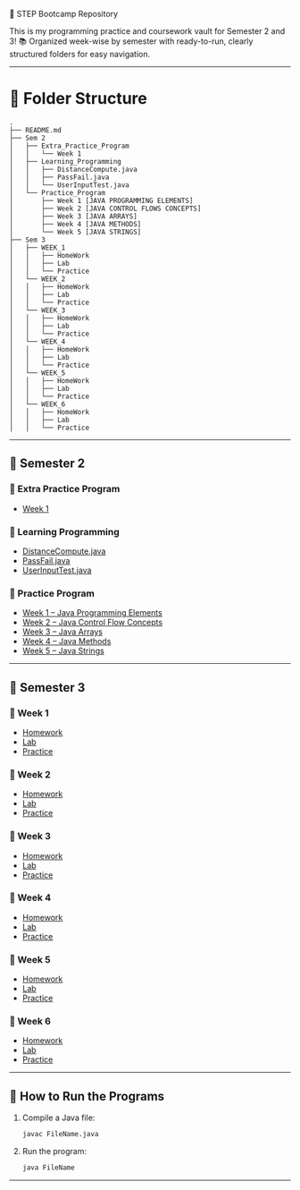🎒 STEP Bootcamp Repository

This is my programming practice and coursework vault for Semester 2 and 3!
📚 Organized week-wise by semester with ready-to-run, clearly structured folders for easy navigation.

---

# 📂 Folder Structure
```
.
├── README.md
├── Sem 2
│   ├── Extra_Practice_Program
│   │   └── Week 1
│   ├── Learning_Programming
│   │   ├── DistanceCompute.java
│   │   ├── PassFail.java
│   │   └── UserInputTest.java
│   └── Practice_Program
│       ├── Week 1 [JAVA PROGRAMMING ELEMENTS]
│       ├── Week 2 [JAVA CONTROL FLOWS CONCEPTS]
│       ├── Week 3 [JAVA ARRAYS]
│       ├── Week 4 [JAVA METHODS]
│       └── Week 5 [JAVA STRINGS]
├── Sem 3
│   ├── WEEK_1
│   │   ├── HomeWork
│   │   ├── Lab
│   │   └── Practice
│   └── WEEK_2
│   │   ├── HomeWork
│   │   ├── Lab
│   │   └── Practice
│   └── WEEK_3
│   │   ├── HomeWork
│   │   ├── Lab
│   │   └── Practice
│   └── WEEK_4
│   │   ├── HomeWork
│   │   ├── Lab
│   │   └── Practice
│   └── WEEK_5
│   │   ├── HomeWork
│   │   ├── Lab
│   │   └── Practice
│   └── WEEK_6
│   │   ├── HomeWork
│   │   ├── Lab
│   │   └── Practice

```
---

## 📘 Semester 2

### 🔹 Extra Practice Program
- [Week 1](Sem_2/Extra_Practice_Program/Week_1)

### 🔹 Learning Programming
- [DistanceCompute.java](Sem_2/Learning_Programming/DistanceCompute.java)
- [PassFail.java](Sem_2/Learning_Programming/PassFail.java)
- [UserInputTest.java](Sem_2/Learning_Programming/UserInputTest.java)

### 🔹 Practice Program
- [Week 1 – Java Programming Elements](Sem_2/Practice_Program/Week_1_[JAVA_PROGRAMMING_ELEMENTS])
- [Week 2 – Java Control Flow Concepts](Sem_2/Practice_Program/Week_2_[JAVA_CONTROL_FLOWS_CONCEPTS])
- [Week 3 – Java Arrays](Sem_2/Practice_Program/Week_3_[JAVA_ARRAYS])
- [Week 4 – Java Methods](Sem_2/Practice_Program/Week_4_[JAVA_METHODS])
- [Week 5 – Java Strings](Sem_2/Practice_Program/Week_5_[JAVA_STRINGS])

---

## 📗 Semester 3

### 🔹 Week 1
- [Homework](Sem_3/WEEK_1/HomeWork)
- [Lab](Sem_3/WEEK_1/Lab)
- [Practice](Sem_3/WEEK_1/Practice)

### 🔹 Week 2
- [Homework](Sem_3/WEEK_2/HomeWork)
- [Lab](Sem_3/WEEK_2/Lab)
- [Practice](Sem_3/WEEK_2/Practice)

### 🔹 Week 3
- [Homework](Sem_3/WEEK_3/HomeWork)
- [Lab](Sem_3/WEEK_3/Lab)
- [Practice](Sem_3/WEEK_3/Practice)

### 🔹 Week 4
- [Homework](Sem_3/WEEK_4/HomeWork)
- [Lab](Sem_3/WEEK_4/Lab)
- [Practice](Sem_3/WEEK_4/Practice)

### 🔹 Week 5
- [Homework](Sem_3/WEEK_5/HomeWork)
- [Lab](Sem_3/WEEK_5/Lab)
- [Practice](Sem_3/WEEK_5/Practice)

### 🔹 Week 6
- [Homework](Sem_3/WEEK_6/HomeWork)
- [Lab](Sem_3/WEEK_6/Lab)
- [Practice](Sem_3/WEEK_6/Practice)
---

## 🚀 How to Run the Programs

1. Compile a Java file:
   ```bash
   javac FileName.java
   ```

2. Run the program:
   ```bash
   java FileName
   ```

---
